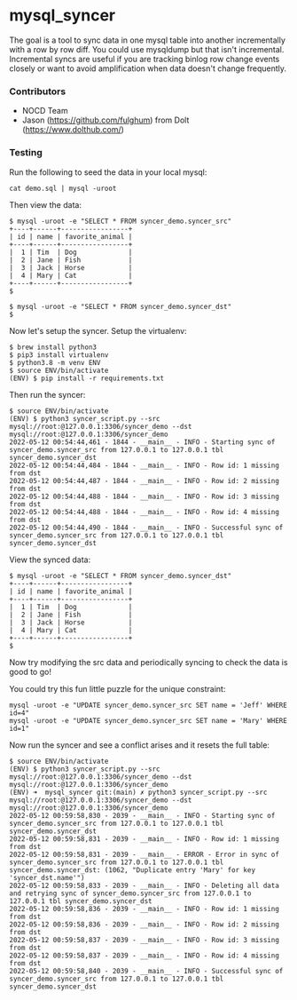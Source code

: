 # mysql_syncer

The goal is a tool to sync data in one mysql table into another incrementally with a row by row diff. You could use mysqldump but that isn't incremental. 
Incremental syncs are useful if you are tracking binlog row change events closely or want to avoid amplification when data doesn't change frequently.

### Contributors

- NOCD Team
- Jason (https://github.com/fulghum) from Dolt (https://www.dolthub.com/)

### Testing


Run the following to seed the data in your local mysql:

```
cat demo.sql | mysql -uroot
```

Then view the data:

```
$ mysql -uroot -e "SELECT * FROM syncer_demo.syncer_src" 
+----+------+-----------------+
| id | name | favorite_animal |
+----+------+-----------------+
|  1 | Tim  | Dog             |
|  2 | Jane | Fish            |
|  3 | Jack | Horse           |
|  4 | Mary | Cat             |
+----+------+-----------------+
$ 
```

```
$ mysql -uroot -e "SELECT * FROM syncer_demo.syncer_dst"
$ 
```

Now let's setup the syncer. Setup the virtualenv:

```
$ brew install python3
$ pip3 install virtualenv
$ python3.8 -m venv ENV
$ source ENV/bin/activate
(ENV) $ pip install -r requirements.txt
```

Then run the syncer:

```
$ source ENV/bin/activate
(ENV) $ python3 syncer_script.py --src mysql://root:@127.0.0.1:3306/syncer_demo --dst mysql://root:@127.0.0.1:3306/syncer_demo
2022-05-12 00:54:44,461 - 1844 - __main__ - INFO - Starting sync of syncer_demo.syncer_src from 127.0.0.1 to 127.0.0.1 tbl syncer_demo.syncer_dst
2022-05-12 00:54:44,484 - 1844 - __main__ - INFO - Row id: 1 missing from dst
2022-05-12 00:54:44,487 - 1844 - __main__ - INFO - Row id: 2 missing from dst
2022-05-12 00:54:44,488 - 1844 - __main__ - INFO - Row id: 3 missing from dst
2022-05-12 00:54:44,488 - 1844 - __main__ - INFO - Row id: 4 missing from dst
2022-05-12 00:54:44,490 - 1844 - __main__ - INFO - Successful sync of syncer_demo.syncer_src from 127.0.0.1 to 127.0.0.1 tbl syncer_demo.syncer_dst
```

View the synced data:

```
$ mysql -uroot -e "SELECT * FROM syncer_demo.syncer_dst"
+----+------+-----------------+
| id | name | favorite_animal |
+----+------+-----------------+
|  1 | Tim  | Dog             |
|  2 | Jane | Fish            |
|  3 | Jack | Horse           |
|  4 | Mary | Cat             |
+----+------+-----------------+
$
```

Now try modifying the src data and periodically syncing to check the data is good to go!

You could try this fun little puzzle for the unique constraint:

```
mysql -uroot -e "UPDATE syncer_demo.syncer_src SET name = 'Jeff' WHERE id=4"
mysql -uroot -e "UPDATE syncer_demo.syncer_src SET name = 'Mary' WHERE id=1"
```

Now run the syncer and see a conflict arises and it resets the full table:

```
$ source ENV/bin/activate
(ENV) $ python3 syncer_script.py --src mysql://root:@127.0.0.1:3306/syncer_demo --dst mysql://root:@127.0.0.1:3306/syncer_demo
(ENV) ➜  mysql_syncer git:(main) ✗ python3 syncer_script.py --src mysql://root:@127.0.0.1:3306/syncer_demo --dst mysql://root:@127.0.0.1:3306/syncer_demo
2022-05-12 00:59:58,830 - 2039 - __main__ - INFO - Starting sync of syncer_demo.syncer_src from 127.0.0.1 to 127.0.0.1 tbl syncer_demo.syncer_dst
2022-05-12 00:59:58,831 - 2039 - __main__ - INFO - Row id: 1 missing from dst
2022-05-12 00:59:58,831 - 2039 - __main__ - ERROR - Error in sync of syncer_demo.syncer_src from 127.0.0.1 to 127.0.0.1 tbl syncer_demo.syncer_dst: (1062, "Duplicate entry 'Mary' for key 'syncer_dst.name'")
2022-05-12 00:59:58,833 - 2039 - __main__ - INFO - Deleting all data and retrying sync of syncer_demo.syncer_src from 127.0.0.1 to 127.0.0.1 tbl syncer_demo.syncer_dst
2022-05-12 00:59:58,836 - 2039 - __main__ - INFO - Row id: 1 missing from dst
2022-05-12 00:59:58,836 - 2039 - __main__ - INFO - Row id: 2 missing from dst
2022-05-12 00:59:58,837 - 2039 - __main__ - INFO - Row id: 3 missing from dst
2022-05-12 00:59:58,837 - 2039 - __main__ - INFO - Row id: 4 missing from dst
2022-05-12 00:59:58,840 - 2039 - __main__ - INFO - Successful sync of syncer_demo.syncer_src from 127.0.0.1 to 127.0.0.1 tbl syncer_demo.syncer_dst
```



